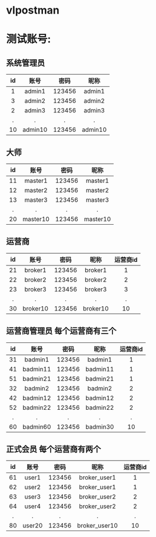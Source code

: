 # vlpostman

# 测试账号:

## 系统管理员  

   id   |    账号         |      密码   |   昵称  
   :-: | :-: | :-:  |:-:   
   1   |   admin1   |          123456 |  admin1  
   3   |   admin2   |          123456 |  admin2  
   2   |   admin3   |          123456 |  admin3  
   .   |   .        |            .    |    .          
   10  |  admin10   |          123456 |  admin10  

## 大师  
   id  |  账号       |          密码    |      昵称    
   :-: | :-: | :-:  |:-:     
   11  |  master1   |          123456  |    master1  
   12  |  master2   |          123456  |    master2    
   13  |  master3   |          123456  |    master3    
    .  |    .       |             .    |       .  
   20  |  master10  |          123456  |    master10    
   
## 运营商  
   id  |    账号     |          密码    |   昵称    |   运营商id   
   :-: | :-: | :-: | :-: | :-:   
   21  |   broker1  |         123456   | broker1  |     1  
   22  |   broker2  |         123456   | broker2  |     2  
   23  |   broker3  |         123456   | broker3  |     3  
    .  |      .     |            .     |   .      |     .  
   30  |   broker10 |         123456   | broker10 |     10  

## 运营商管理员  每个运营商有三个
   id   |   账号       |       密码    |   昵称      |     运营商id  
      :-: | :-: | :-: | :-: | :-:     
   31   |   badmin1   |        123456 |   badmin1  |        1  
   41   |   badmin11  |        123456 |   badmin11 |        1  
   51   |   badmin21  |        123456 |   badmin21 |        1   
   32   |   badmin2   |        123456 |   badmin2  |        2  
   42   |   badmin12  |        123456 |   badmin12 |        2  
   52   |   badmin22  |        123456 |   badmin22 |        2  
   .    |      .      |           .   |    .       |        .
   60   |   badmin60  |        123456 |   badmin30 |       10  
     
## 正式会员    每个运营商有两个
   id   |   账号       |        密码    |   昵称      |    运营商id    
      :-: | :-: | :-: | :-: | :-:   
   61   |  user1      |       123456   |  broker_user1  |   1  
   62   |  user2      |       123456   |  broker_user1  |   1  
   63   |  user3      |       123456   |  broker_user2  |   2  
   64   |  user4      |       123456   |  broker_user2  |   2  
    .   |   .         |          .     |       .        |   .  
   80   |  user20     |       123456   |  broker_user10 |   10  
    
